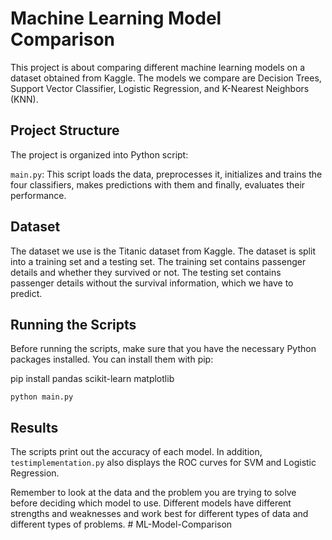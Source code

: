 # Machine Learning Model Comparison

This project is about comparing different machine learning models on a dataset obtained from Kaggle. The models we compare are Decision Trees, Support Vector Classifier, Logistic Regression, and K-Nearest Neighbors (KNN).

## Project Structure

The project is organized into Python script:

`main.py`: This script loads the data, preprocesses it, initializes and trains the four classifiers, makes predictions with them and finally, evaluates their performance.

## Dataset

The dataset we use is the Titanic dataset from Kaggle. The dataset is split into a training set and a testing set. The training set contains passenger details and whether they survived or not. The testing set contains passenger details without the survival information, which we have to predict.

## Running the Scripts

Before running the scripts, make sure that you have the necessary Python packages installed. You can install them with pip:

pip install pandas scikit-learn matplotlib

`python main.py`


## Results

The scripts print out the accuracy of each model. In addition, `testimplementation.py` also displays the ROC curves for SVM and Logistic Regression.

Remember to look at the data and the problem you are trying to solve before deciding which model to use. Different models have different strengths and weaknesses and work best for different types of data and different types of problems.
#   M L - M o d e l - C o m p a r i s o n  
 